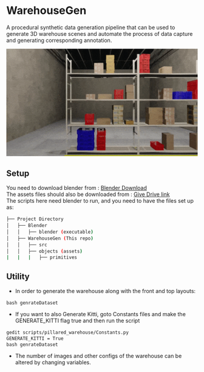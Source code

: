  # WarehouseGen

 A procedural synthetic  data  generation pipeline  that  can  be  used  to  generate  3D  warehouse  scenes and  automate  the  process  of  data  capture  and  generating corresponding  annotation.

![Alt Text](./tes.gif)

## Setup

You need to download blender from : <a href = "https://www.blender.org/download/"> Blender Download </a> <br>
The assets files should also be downloaded from : <a href = ""> Give Drive  link </a> <br> 
The scripts here need blender to run, and you need to have the files set up as:
```bash
├── Project Directory
│   ├── Blender
│   │   ├── blender (executable)
│   ├── WarehouseGen (This repo)
│   │   ├── src
│   │   ├── objects (assets)
|   |   |   ├── primitives
```


## Utility
* In order to generate the warehouse along with the front and top layouts:
```
bash genrateDataset
```

* If you want to also Generate Kitti, goto Constants files and make the GENERATE_KITTI flag true and then run the script
```
gedit scripts/pillared_warehouse/Constants.py
GENERATE_KITTI = True
bash genrateDataset
```

* The number of images and other configs of the warehouse can be altered by changing variables.

